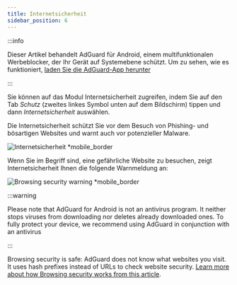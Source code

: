 ```yaml
---
title: Internetsicherheit
sidebar_position: 6
---
```


:::info

Dieser Artikel behandelt AdGuard für Android, einem multifunktionalen Werbeblocker, der Ihr Gerät auf Systemebene schützt. Um zu sehen, wie es funktioniert, [laden Sie die AdGuard-App herunter](https://agrd.io/download-kb-adblock)

:::

Sie können auf das Modul Internetsicherheit zugreifen, indem Sie auf den Tab _Schutz_ (zweites linkes Symbol unten auf dem Bildschirm) tippen und dann _Internetsicherheit_ auswählen.

Die Internetsicherheit schützt Sie vor dem Besuch von Phishing- und bösartigen Websites und warnt auch vor potenzieller Malware.

![Internetsicherheit \*mobile\_border](https://cdn.adtidy.org/blog/new/1y6a8browsing_security.png)

Wenn Sie im Begriff sind, eine gefährliche Website zu besuchen, zeigt Internetsicherheit Ihnen die folgende Warnmeldung an:

![Browsing security warning \*mobile\_border](https://cdn.adtidy.org/blog/new/o8s3Screenshot_2023-06-29-15-49-01-514-edit_com.android.chrome.jpg)

:::warning

Please note that AdGuard for Android is not an antivirus program. It neither stops viruses from downloading nor deletes already downloaded ones. To fully protect your device, we recommend using AdGuard in conjunction with an antivirus

:::

Browsing security is safe: AdGuard does not know what websites you visit. It uses hash prefixes instead of URLs to check website security. [Learn more about how Browsing security works from this article](/general/browsing-security/).
